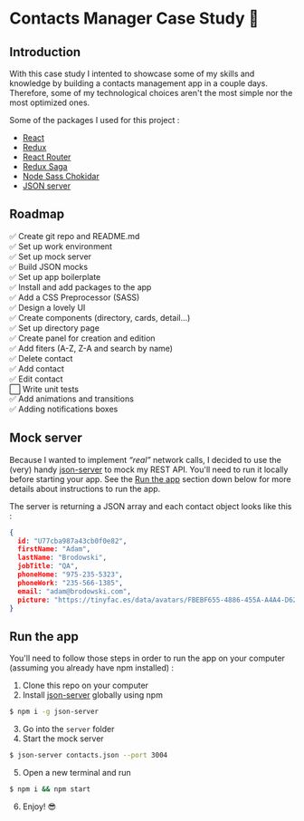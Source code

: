 # Contacts Manager Case Study 👥

## Introduction

With this case study I intented to showcase some of my skills and knowledge by building a contacts management app in a couple days. Therefore, some of my technological choices aren't the most simple nor the most optimized ones. 

Some of the packages I used for this project :
* [React](https://github.com/facebook/react)
* [Redux](https://github.com/reduxjs/react-redux)
* [React Router](https://github.com/ReactTraining/react-router)
* [Redux Saga](https://github.com/redux-saga/redux-saga)
* [Node Sass Chokidar](https://github.com/michaelwayman/node-sass-chokidar) 
* [JSON server](https://github.com/typicode/json-server)

## Roadmap

✅ Create git repo and README.md  
✅ Set up work environment  
✅ Set up mock server  
✅ Build JSON mocks  
✅ Set up app boilerplate  
✅ Install and add packages to the app  
✅ Add a CSS Preprocessor (SASS)  
✅ Design a lovely UI  
✅ Create components (directory, cards, detail...)  
✅ Set up directory page    
✅ Create panel for creation and edition   
✅ Add fiters (A-Z, Z-A and search by name)    
✅ Delete contact    
✅ Add contact    
✅️ Edit contact    
⬜️ Write unit tests  
✅ Add animations and transitions  
✅️ Adding notifications boxes 

## Mock server

Because I wanted to implement *“real”* network calls, I decided to use the (very) handy [json-server](https://github.com/typicode/json-server) to mock my REST API. You'll need to run it locally before starting your app. See the [Run the app](#run-the-app) section down below for more details about instructions to run the app.

The server is returning a JSON array and each contact object looks like this :

```json 
{
  id: "U77cba987a43cb0f0e82",
  firstName: "Adam",
  lastName: "Brodowski",
  jobTitle: "QA",
  phoneHome: "975-235-5323",
  phoneWork: "235-566-1385",
  email: "adam@brodowski.com",
  picture: "https://tinyfac.es/data/avatars/FBEBF655-4886-455A-A4A4-D62B77DD419B.jpeg"
}
```

## Run the app

You'll need to follow those steps in order to run the app on your computer (assuming you already have npm installed) :
1. Clone this repo on your computer
2. Install [json-server](https://github.com/typicode/json-server) globally using npm   
```bash
$ npm i -g json-server
```
3. Go into the `server` folder
4. Start the mock server
```bash
$ json-server contacts.json --port 3004
```
5. Open a new terminal and run
```bash
$ npm i && npm start
```
6. Enjoy! 😎


